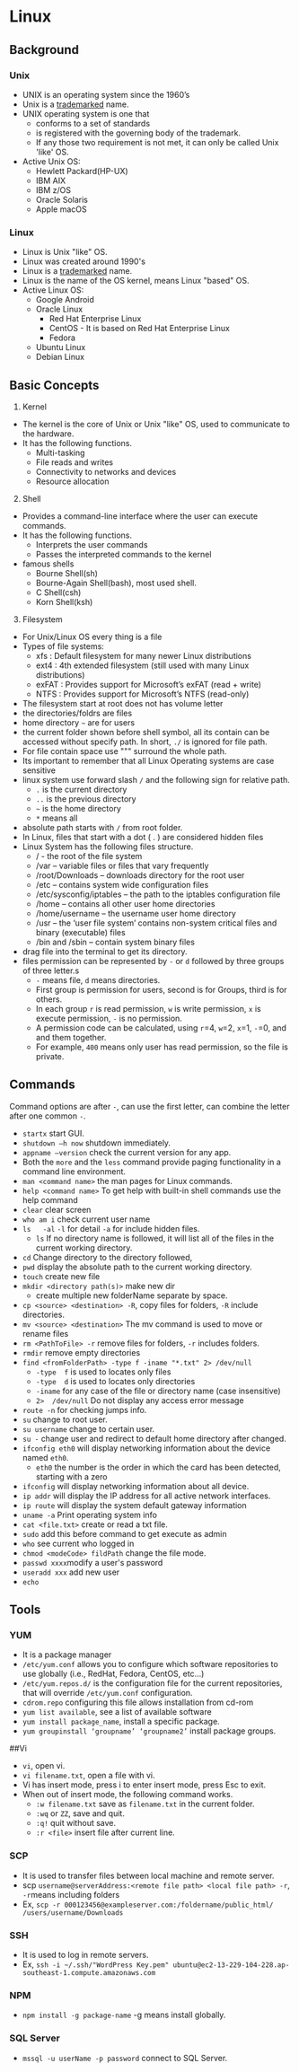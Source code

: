 # Linux

## Background
### Unix
* UNIX is an operating system since the 1960’s
* Unix is a [trademarked](www.unix.org) name.
* UNIX operating system is one that
  * conforms to a set of standards
  * is registered with the governing body of the trademark.
  * If any those two requirement is not met, it can only be called Unix 'like' OS.
* Active Unix OS:
  * Hewlett Packard(HP-UX)
  * IBM AIX
  * IBM z/OS
  * Oracle Solaris
  * Apple macOS

### Linux
* Linux is Unix "like" OS.
* Linux was created around 1990's
* Linux is a [trademarked](www.linuxmark.org) name.
* Linux is the name of the OS kernel, means Linux "based" OS.
* Active Linux OS:
  * Google Android
  * Oracle Linux
    * Red Hat Enterprise Linux
    * CentOS - It is based on Red Hat Enterprise Linux
    * Fedora
  * Ubuntu Linux
  * Debian Linux


## Basic Concepts

1. Kernel
* The kernel is the core of Unix or Unix "like" OS, used to communicate to the hardware.
* It has the following functions.
  - Multi-tasking
  - File reads and writes
  - Connectivity to networks and devices
  - Resource allocation

2. Shell
* Provides a command-line interface where the user can execute commands.
* It has the following functions.
  - Interprets the user commands
  - Passes the interpreted commands to the kernel
* famous shells
  - Bourne Shell(sh)
  - Bourne-Again Shell(bash), most used shell.
  - C Shell(csh)
  - Korn Shell(ksh)

3. Filesystem
* For Unix/Linux OS every thing is a file
* Types of file systems:
  - xfs : Default filesystem for many newer Linux distributions
  - ext4 : 4th extended filesystem (still used with many Linux distributions)
  - exFAT : Provides support for Microsoft’s exFAT (read + write)
  - NTFS : Provides support for Microsoft’s NTFS (read-only)
* The filesystem start at root does not has volume letter
* the directories/foldrs are files
* home directory ``~`` are for users
* the current folder shown before shell symbol, all its contain can be accessed without specify path. In short, ``./`` is ignored for file path.
* For file contain space use """ surround the whole path.
* Its important to remember that all Linux Operating systems are case sensitive
* linux system use forward slash ``/`` and the following sign for relative path.
  * ``.`` is the current directory
  * ``..`` is the previous directory
  * ``~`` is the home directory
  * ``*`` means all
* absolute path starts with ``/`` from root folder.
* In Linux, files that start with a dot ( . ) are considered hidden files
* Linux System has the following files structure.
  * / - the root of the file system
  * /var – variable files or files that vary frequently
  * /root/Downloads – downloads directory for the root user
  * /etc – contains system wide configuration files
  * /etc/sysconfig/iptables – the path to the iptables configuration file
  * /home – contains all other user home directories
  * /home/username – the username user home directory
  * /usr – the ‘user file system’  contains non-system critical files and binary (executable) files
  * /bin and /sbin – contain system binary files
* drag file into the terminal to get its directory.
* files permission can be represented by ``-`` or ``d`` followed by three groups of three letter.s
  * ``-`` means file, ``d`` means directories.
  * First group is permission for users, second is for Groups, third is for others.
  * In each group ``r`` is read permission, ``w`` is write permission, ``x`` is execute permission, ``-`` is no permission.
  * A permission code can be calculated, using ``r``=4, ``w``=2, ``x``=1, ``-``=0, and and them together.
  * For example, ``400`` means only user has read permission, so the file is private.

## Commands
Command options are after ``-``, can use the first letter, can combine the letter after one common ``-``.
* ``startx`` start GUI.
* ``shutdown –h now``  shutdown immediately.
* ``appname —version``   check the current version for any app.
* Both the ``more`` and the ``less`` command provide paging functionality in a command line environment.
* ``man <command name>`` the man pages for Linux commands.  
* ``help <command name>`` To get help with built-in shell commands use the help command
* ``clear``   clear screen
* ``who am i`` check current user name
* ``ls   -al`` ``-l`` for detail ``-a`` for include hidden files.
  * ``ls`` If no directory name is followed, it will list all of the files in the current working directory.
* ``cd`` Change directory to the directory followed,
* ``pwd`` display the absolute path to the current working directory.
* ``touch`` create new file
* ``mkdir <directory path(s)>`` make new dir
  * create multiple new folderName separate by space.
* ``cp <source> <destination> -R``, copy files for folders,  ``-R`` include directories.
* ``mv <source> <destination>`` The mv command is used to move or rename files
* ``rm <PathToFile> -r`` remove files for folders, ``-r`` includes folders.
* ``rmdir`` remove empty directories
* ``find <fromFolderPath> -type f -iname "*.txt" 2> /dev/null``
  * ``-type  f`` is used to locates only files
  * ``-type  d`` is used to locates only directories
  * ``-iname`` for any case of the file or directory name (case insensitive)
  * ``2>  /dev/null`` Do not display any access error message   
* ``route -n`` for checking jumps info.
* ``su`` change to root user.
* ``su username`` change to certain user.
* ``su -`` change user and redirect to default home directory after changed.
* ``ifconfig eth0`` will display networking information about the device named ``eth0``.
  * ``eth0`` the number is the order in which the card has been detected, starting with a zero
* ``ifconfig`` will display networking information about all device.
* ``ip addr`` will display the IP address for all active network interfaces.
* ``ip route`` 	will display the system default gateway information
* ``uname -a`` Print operating system info
* ``cat <file.txt>`` create or read a txt file.
* ``sudo`` add this before command to get execute as admin
* ``who`` see current who logged in
* ``chmod <modeCode> fildPath`` change the file mode.
* ``passwd xxxx``modify a user's password
* ``useradd xxx`` add new user
* ``echo``


## Tools
### YUM
* It is a package manager
* ``/etc/yum.conf`` allows you to configure which software repositories to use globally (i.e., RedHat, Fedora, CentOS, etc…)
* ``/etc/yum.repos.d/`` is the configuration file for the current repositories, that will override ``/etc/yum.conf`` configuration.
* ``cdrom.repo`` configuring this file allows installation from cd-rom
* ``yum list available``, see a list of available software
* ``yum install package_name``, install a specific package.
* ``yum groupinstall ‘groupname’ ‘groupname2’`` install package groups.

##Vi
* ``vi``, open vi.
* ``vi filename.txt``, open a file with vi.
* Vi has insert mode, press i to enter insert mode, press Esc to exit.
* When out of insert mode, the following command works.
  * ``:w filename.txt`` save as ``filename.txt`` in the current folder.
  * ``:wq`` or ``ZZ``, save and quit.
  * ``:q!`` quit without save.
  * ``:r <file>`` insert file after current line.


### SCP
* It is used to transfer files between local machine and remote server.
* scp ``username@serverAddress:<remote file path> <local file path> -r``, ``-r``means including folders
* Ex, ``scp -r 000123456@exampleserver.com:/foldername/public_html/ /users/username/Downloads``

### SSH
* It is used to log in remote servers.
* Ex, ``ssh -i ~/.ssh/"WordPress Key.pem" ubuntu@ec2-13-229-104-228.ap-southeast-1.compute.amazonaws.com``

### NPM
* ``npm install -g package-name`` -g means install globally.

### SQL Server
* ``mssql -u userName -p password`` connect to SQL Server.
